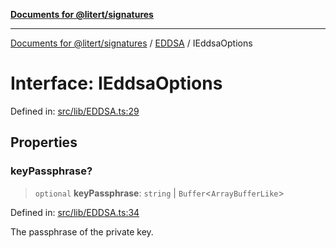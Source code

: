 [**Documents for @litert/signatures**](../../README.md)

***

[Documents for @litert/signatures](../../README.md) / [EDDSA](../README.md) / IEddsaOptions

# Interface: IEddsaOptions

Defined in: [src/lib/EDDSA.ts:29](https://github.com/litert/signatures.js/blob/master/src/lib/EDDSA.ts#L29)

## Properties

### keyPassphrase?

> `optional` **keyPassphrase**: `string` \| `Buffer`\<`ArrayBufferLike`\>

Defined in: [src/lib/EDDSA.ts:34](https://github.com/litert/signatures.js/blob/master/src/lib/EDDSA.ts#L34)

The passphrase of the private key.
